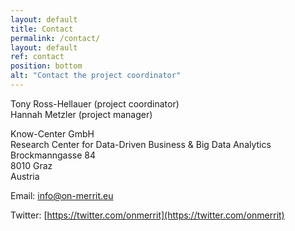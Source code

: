 ```yaml
---
layout: default
title: Contact
permalink: /contact/
layout: default
ref: contact
position: bottom
alt: "Contact the project coordinator"
---
```

<!-- Start editing content here -->
Tony Ross-Hellauer (project coordinator)  
Hannah Metzler (project manager)

Know-Center GmbH  
Research Center for Data-Driven Business & Big Data Analytics  
Brockmanngasse 84  
8010 Graz  
Austria

Email: <info@on-merrit.eu>

Twitter: [https://twitter.com/onmerrit](https://twitter.com/onmerrit)
